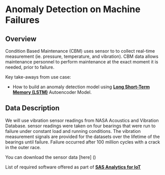 # Anomaly Detection on Machine Failures

## Overview
Condition Based Maintenance (CBM) uses sensor to to collect real-time measurement (ie. pressure, temperature, and vibration). CBM data allows maintenance personnel to perform maintenance at the exact moment it is needed, prior to failure. 

Key take-aways from use case:
* How to build an anomaly detection model using [**Long Short-Term Memory (LSTM)**](https://www.tensorflow.org/api_docs/python/tf/keras/layers/LSTM.html) Autoencoder Model.

## Data Description
We will use vibration sensor readings from NASA Acoustics and Vibration Database. sensor readings were taken on four bearings that were run to failure under constant load and running conditions. The vibration measurement signals are provided for the datasets over the lifetime of the bearings until failure. Failure occurred after 100 million cycles with a crack in the outer race.

You can download the sensor data [here] ()

List of required software offered as part of [**SAS Analytics for IoT**](https://www.sas.com/en_us/software/analytics-iot.html) 
